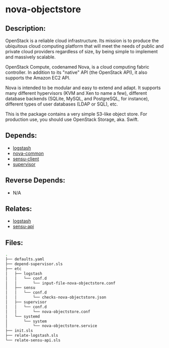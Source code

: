 # nova-objectstore

## Description:

OpenStack is a reliable cloud infrastructure. Its mission is to produce the ubiquitous cloud computing platform that will meet the needs of public and private cloud providers regardless of size, by being simple to implement and massively scalable.

OpenStack Compute, codenamed Nova, is a cloud computing fabric controller. In addition to its "native" API (the OpenStack API), it also supports the Amazon EC2 API.

Nova is intended to be modular and easy to extend and adapt. It supports many different hypervisors (KVM and Xen to name a few), different database backends (SQLite, MySQL, and PostgreSQL, for instance), different types of user databases (LDAP or SQL), etc.

This is the package contains a very simple S3-like object store. For production use, you should use OpenStack Storage, aka. Swift.

## Depends:

  -  [logstash](/salt/logstash)
  -  [nova-common](/salt/nova-common)
  -  [sensu-client](/salt/sensu-client)
  -  [supervisor](/salt/supervisor)

## Reverse Depends:

  -  N/A

## Relates:

  -  [logstash](/salt/logstash)
  -  [sensu-api](/salt/sensu-api)

## Files:

```bash
.
├── defaults.yaml
├── depend-supervisor.sls
├── etc
│   ├── logstash
│   │   └── conf.d
│   │       └── input-file-nova-objectstore.conf
│   ├── sensu
│   │   └── conf.d
│   │       └── checks-nova-objectstore.json
│   ├── supervisor
│   │   └── conf.d
│   │       └── nova-objectstore.conf
│   └── systemd
│       └── system
│           └── nova-objectstore.service
├── init.sls
├── relate-logstash.sls
└── relate-sensu-api.sls
```
